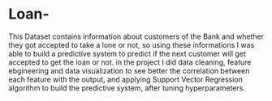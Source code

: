 # Loan-
This Dataset contains information about customers of the Bank and whether they got accepted to take a lone or not, so using these informations I was able to build a predictive system to predict if the next customer will get accepted to get the loan or not.
in the project I did data cleaning, feature ebgineering and data visualization to see better the correlation between each feature with the output, and applying Support Vector Regression algorithm to build the predictive system, after tuning hyperparameters. 
